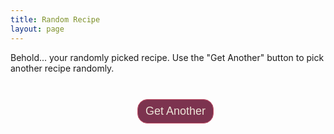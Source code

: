 ```yaml
---
title: Random Recipe
layout: page
---
```

<p>Behold... your randomly picked recipe. Use the "Get Another" button to pick another recipe randomly.</p>
<h2 style="text-align: center; border-bottom: none;"><a id="link" href=""></a></h2>

<div style="text-align: center; padding: 12px; width: 100%;">
    <button style="background-color: #7c334f; color: #ece4d8; border: 1px solid #c7556c; border-radius: 16px; font-size: large; padding: 8px 12px;" onclick="getRandom();">Get Another</button>
</div>

<script>
var store = [
    {% for recipe in site.recipes %}{
        "title"    : {{ recipe.title | jsonify }},
        "url"      : {{ recipe.url | prepend: site.baseurl | jsonify }}
    } {% unless forloop.last %},{% endunless %}{% endfor %}
];
function getRandom() {
    var item = store[Math.floor(Math.random() * store.length)];
    
    var link = document.getElementById("link");
    if (link) {
        link.innerText = item.title;
        link.href = item.url;
    }
}
getRandom();
</script>